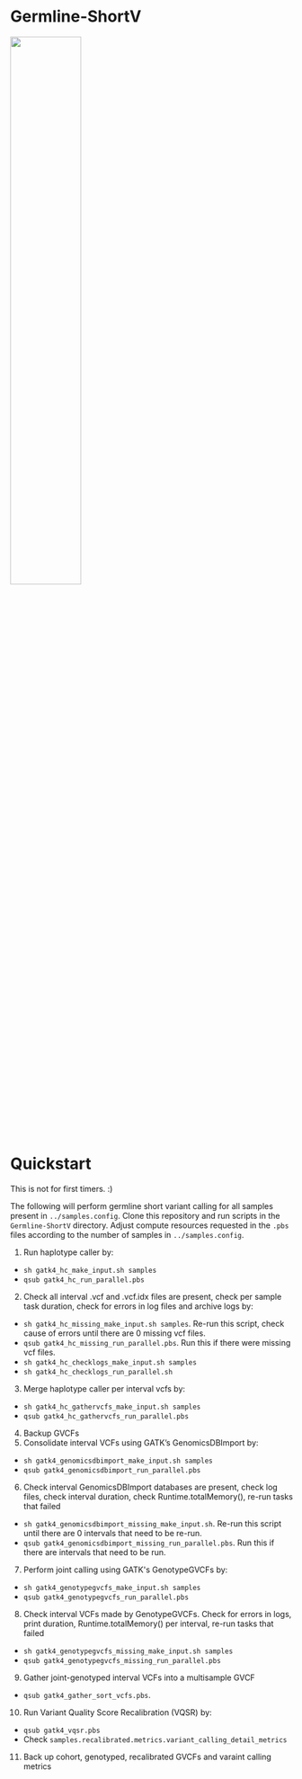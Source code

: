 # Germline-ShortV
<img src="https://user-images.githubusercontent.com/49257820/87390949-2b253080-c5ed-11ea-83a2-b559c0c4df2e.png" width="50%" height="50%">

# Quickstart

This is not for first timers. :)

The following will perform germline short variant calling for all samples present in `../samples.config`. Clone this repository and run scripts in the `Germline-ShortV` directory. Adjust compute resources requested in the `.pbs` files according to the number of samples in `../samples.config`.

1. Run haplotype caller by:
  * `sh gatk4_hc_make_input.sh samples`
  * `qsub gatk4_hc_run_parallel.pbs`
2. Check all interval .vcf and .vcf.idx files are present, check per sample task duration, check for errors in log files and archive logs by:
  * `sh gatk4_hc_missing_make_input.sh samples`. Re-run this script, check cause of errors until there are 0 missing vcf files.
  * `qsub gatk4_hc_missing_run_parallel.pbs`. Run this if there were missing vcf files.
  * `sh gatk4_hc_checklogs_make_input.sh samples`
  * `sh gatk4_hc_checklogs_run_parallel.sh`
3. Merge haplotype caller per interval vcfs by:
  * `sh gatk4_hc_gathervcfs_make_input.sh samples`
  * `qsub gatk4_hc_gathervcfs_run_parallel.pbs`
4. Backup GVCFs
5. Consolidate interval VCFs using GATK’s GenomicsDBImport by:
  * `sh gatk4_genomicsdbimport_make_input.sh samples`
  * `qsub gatk4_genomicsdbimport_run_parallel.pbs`
6. Check interval GenomicsDBImport databases are present, check log files, check interval duration, check Runtime.totalMemory(), re-run tasks that failed
  * `sh gatk4_genomicsdbimport_missing_make_input.sh`. Re-run this script until there are 0 intervals that need to be re-run. 
  * `qsub gatk4_genomicsdbimport_missing_run_parallel.pbs`. Run this if there are intervals that need to be run.
7. Perform joint calling using GATK's GenotypeGVCFs by:
  * `sh gatk4_genotypegvcfs_make_input.sh samples`
  * `qsub gatk4_genotypegvcfs_run_parallel.pbs`
8. Check interval VCFs made by GenotypeGVCFs. Check for errors in logs, print duration, Runtime.totalMemory() per interval, re-run tasks that failed
  * `sh gatk4_genotypegvcfs_missing_make_input.sh samples`
  * `qsub gatk4_genotypegvcfs_missing_run_parallel.pbs`
9. Gather joint-genotyped interval VCFs into a multisample GVCF
  * `qsub gatk4_gather_sort_vcfs.pbs`.
10. Run Variant Quality Score Recalibration (VQSR) by:
  * `qsub gatk4_vqsr.pbs`
  * Check `samples.recalibrated.metrics.variant_calling_detail_metrics`
11. Back up cohort, genotyped, recalibrated GVCFs and varaint calling metrics 
